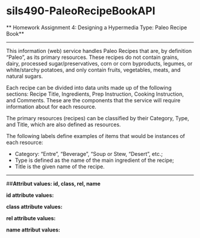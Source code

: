 sils490-PaleoRecipeBookAPI
==========================
**
Homework Assignment 4: Designing a Hypermedia Type: Paleo Recipe Book**

----------
This information (web) service handles Paleo Recipes that are, by definition “Paleo”, as its primary resources. These recipes do not contain grains, dairy, processed sugar/preservatives, corn or corn byproducts, legumes, or white/starchy potatoes, and only contain fruits, vegetables, meats, and natural sugars. 

Each recipe can be divided into data units made up of the following sections: Recipe Title, Ingredients, Prep Instruction, Cooking Instruction, and Comments. These are the components that the service will require information about for each resource.

The primary resources (recipes) can be classified by their Category, Type, and Title, which are also defined as resources.

The following labels define examples of items that would be instances of each resource: 

- Category: “Entre”, “Beverage”, “Soup or Stew, “Desert”, etc.;
- Type is defined as the name of the main ingredient of the recipe;
- Title is the given name of the recipe.

----------

##**Attribut values: id, class, rel, name**

**id attribute values:**


**class attribute values:**


**rel attribute values:**


**name attribut values:**

 